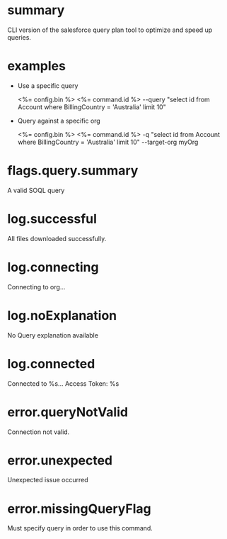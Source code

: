 # summary

CLI version of the salesforce query plan tool to optimize and speed up queries.

# examples

- Use a specific query

  <%= config.bin %> <%= command.id %> --query "select id from Account where BillingCountry = \'Australia\' limit 10"

- Query against a specific org

  <%= config.bin %> <%= command.id %> -q "select id from Account where BillingCountry = \'Australia\' limit 10" --target-org myOrg

# flags.query.summary

A valid SOQL query

# log.successful

All files downloaded successfully.

# log.connecting

Connecting to org...

# log.noExplanation

No Query explanation available

# log.connected

Connected to %s...
Access Token: %s

# error.queryNotValid

Connection not valid.

# error.unexpected

Unexpected issue occurred

# error.missingQueryFlag

Must specify query in order to use this command.
